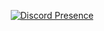 <a href="https://discord.com/users/773212482835710032">
  <p align="center">
     <img src="https://lanyard.cnrad.dev/api/773212482835710032" align="middle" alt="Discord Presence">
  </p>
</a>
